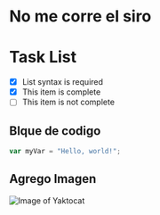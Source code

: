 # No me corre el siro
# Task List
- [x] List syntax is required
- [x] This item is complete
- [ ] This item is not complete

## Blque de codigo
``` javascript
var myVar = "Hello, world!";
```
## Agrego Imagen


![Image of Yaktocat](https://octodex.github.com/images/yaktocat.png)


